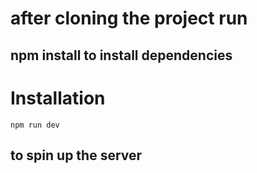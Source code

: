 # after cloning the project run 
## npm install to install dependencies 
# Installation 
```npm run dev ```
## to spin up the server


 
